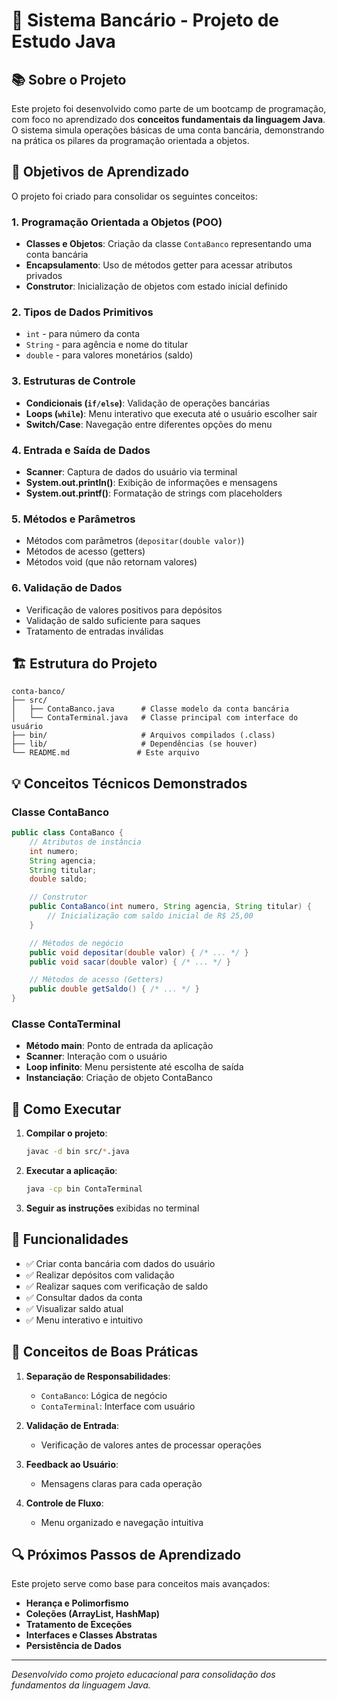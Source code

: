 # 🏦 Sistema Bancário - Projeto de Estudo Java

## 📚 Sobre o Projeto

Este projeto foi desenvolvido como parte de um bootcamp de programação, com foco no aprendizado dos **conceitos fundamentais da linguagem Java**. O sistema simula operações básicas de uma conta bancária, demonstrando na prática os pilares da programação orientada a objetos.

## 🎯 Objetivos de Aprendizado

O projeto foi criado para consolidar os seguintes conceitos:

### 1. **Programação Orientada a Objetos (POO)**

- **Classes e Objetos**: Criação da classe `ContaBanco` representando uma conta bancária
- **Encapsulamento**: Uso de métodos getter para acessar atributos privados
- **Construtor**: Inicialização de objetos com estado inicial definido

### 2. **Tipos de Dados Primitivos**

- `int` - para número da conta
- `String` - para agência e nome do titular
- `double` - para valores monetários (saldo)

### 3. **Estruturas de Controle**

- **Condicionais (`if/else`)**: Validação de operações bancárias
- **Loops (`while`)**: Menu interativo que executa até o usuário escolher sair
- **Switch/Case**: Navegação entre diferentes opções do menu

### 4. **Entrada e Saída de Dados**

- **Scanner**: Captura de dados do usuário via terminal
- **System.out.println()**: Exibição de informações e mensagens
- **System.out.printf()**: Formatação de strings com placeholders

### 5. **Métodos e Parâmetros**

- Métodos com parâmetros (`depositar(double valor)`)
- Métodos de acesso (getters)
- Métodos void (que não retornam valores)

### 6. **Validação de Dados**

- Verificação de valores positivos para depósitos
- Validação de saldo suficiente para saques
- Tratamento de entradas inválidas

## 🏗️ Estrutura do Projeto

```
conta-banco/
├── src/
│   ├── ContaBanco.java      # Classe modelo da conta bancária
│   └── ContaTerminal.java   # Classe principal com interface do usuário
├── bin/                     # Arquivos compilados (.class)
├── lib/                     # Dependências (se houver)
└── README.md               # Este arquivo
```

## 💡 Conceitos Técnicos Demonstrados

### **Classe ContaBanco**

```java
public class ContaBanco {
    // Atributos de instância
    int numero;
    String agencia;
    String titular;
    double saldo;

    // Construtor
    public ContaBanco(int numero, String agencia, String titular) {
        // Inicialização com saldo inicial de R$ 25,00
    }

    // Métodos de negócio
    public void depositar(double valor) { /* ... */ }
    public void sacar(double valor) { /* ... */ }

    // Métodos de acesso (Getters)
    public double getSaldo() { /* ... */ }
}
```

### **Classe ContaTerminal**

- **Método main**: Ponto de entrada da aplicação
- **Scanner**: Interação com o usuário
- **Loop infinito**: Menu persistente até escolha de saída
- **Instanciação**: Criação de objeto ContaBanco

## 🚀 Como Executar

1. **Compilar o projeto**:

   ```bash
   javac -d bin src/*.java
   ```

2. **Executar a aplicação**:

   ```bash
   java -cp bin ContaTerminal
   ```

3. **Seguir as instruções** exibidas no terminal

## 🎲 Funcionalidades

- ✅ Criar conta bancária com dados do usuário
- ✅ Realizar depósitos com validação
- ✅ Realizar saques com verificação de saldo
- ✅ Consultar dados da conta
- ✅ Visualizar saldo atual
- ✅ Menu interativo e intuitivo

## 📖 Conceitos de Boas Práticas

1. **Separação de Responsabilidades**:

   - `ContaBanco`: Lógica de negócio
   - `ContaTerminal`: Interface com usuário

2. **Validação de Entrada**:

   - Verificação de valores antes de processar operações

3. **Feedback ao Usuário**:

   - Mensagens claras para cada operação

4. **Controle de Fluxo**:
   - Menu organizado e navegação intuitiva

## 🔍 Próximos Passos de Aprendizado

Este projeto serve como base para conceitos mais avançados:

- **Herança e Polimorfismo**
- **Coleções (ArrayList, HashMap)**
- **Tratamento de Exceções**
- **Interfaces e Classes Abstratas**
- **Persistência de Dados**

---

_Desenvolvido como projeto educacional para consolidação dos fundamentos da linguagem Java._
